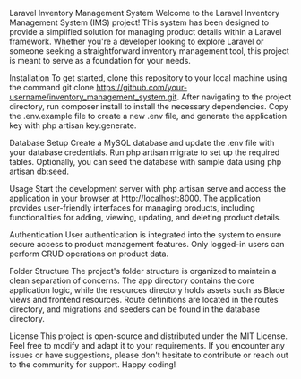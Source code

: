 Laravel Inventory Management System
Welcome to the Laravel Inventory Management System (IMS) project! This system has been designed to provide a simplified solution for managing product details within a Laravel framework. Whether you're a developer looking to explore Laravel or someone seeking a straightforward inventory management tool, this project is meant to serve as a foundation for your needs.

Installation
To get started, clone this repository to your local machine using the command git clone https://github.com/your-username/inventory_management_system.git. After navigating to the project directory, run composer install to install the necessary dependencies. Copy the .env.example file to create a new .env file, and generate the application key with php artisan key:generate.

Database Setup
Create a MySQL database and update the .env file with your database credentials. Run php artisan migrate to set up the required tables. Optionally, you can seed the database with sample data using php artisan db:seed.

Usage
Start the development server with php artisan serve and access the application in your browser at http://localhost:8000. The application provides user-friendly interfaces for managing products, including functionalities for adding, viewing, updating, and deleting product details.

Authentication
User authentication is integrated into the system to ensure secure access to product management features. Only logged-in users can perform CRUD operations on product data.

Folder Structure
The project's folder structure is organized to maintain a clean separation of concerns. The app directory contains the core application logic, while the resources directory holds assets such as Blade views and frontend resources. Route definitions are located in the routes directory, and migrations and seeders can be found in the database directory.

License
This project is open-source and distributed under the MIT License. Feel free to modify and adapt it to your requirements. If you encounter any issues or have suggestions, please don't hesitate to contribute or reach out to the community for support. Happy coding!
